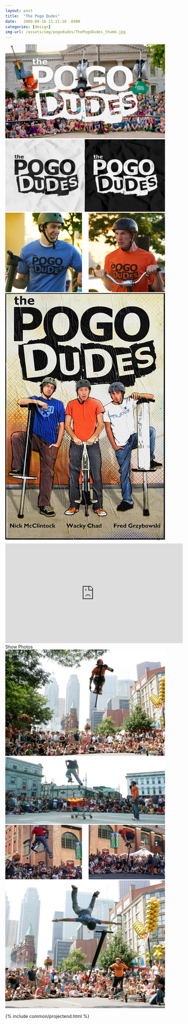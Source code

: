 ```yaml
---
layout: post
title:  "The Pogo Dudes"
date:   2009-08-16 11:21:16 -0400
categories: [design]
img-url: /assets/img/pogodudes/ThePogoDudes_thumb.jpg
---
```


<img src="/assets/img/pogodudes/ThePogoDudes_threeflips-withlogo.jpg" class="center wide">

<img src="/assets/img/pogodudes/ThePogoDudes_logos.jpg" class="center medium">

<div class="container center wide">
  <div class="columns">
    <div class="column">
      <img src="/assets/img/pogodudes/ThePogoDudes_shirt1.jpg">
    </div>
    <div class="column">
      <img src="/assets/img/pogodudes/ThePogoDudes_shirt2.jpg">
    </div>
  </div>
</div>

<img src="/assets/img/pogodudes/ThePogoDudes_wrinkledposter.png" class="center small">

<div class="project_embed medium">
<iframe width="560" height="315" src="https://www.youtube.com/embed/zf4cqwtgYkc" frameborder="0" allow="accelerometer; autoplay; encrypted-media; gyroscope; picture-in-picture" allowfullscreen></iframe>
</div>

<div class="project_label center">Show Photos</div>

<img src="/assets/img/pogodudes/ThePogoDudes_showphoto1.jpg" class="center medium border">

<img src="/assets/img/pogodudes/ThePogoDudes_showphoto2.jpg" class="center medium border">

<div class="container center wider border">
  <div class="columns">
    <div class="column">
      <img src="/assets/img/pogodudes/ThePogoDudes_showphoto3.jpg">
    </div>
    <div class="column">
      <img src="/assets/img/pogodudes/ThePogoDudes_showphoto4.jpg">
    </div>
  </div>
</div>

<img src="/assets/img/pogodudes/ThePogoDudes_showphoto5.jpg" class="center medium border">

{% include common/projectend.html %}
